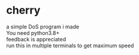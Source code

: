 # cherry
a simple DoS program i made  
You need python3.8+  
feedback is appreciated  
run this in multiple terminals to get maximum speed

